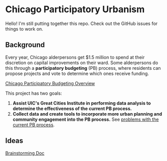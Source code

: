 # Chicago Participatory Urbanism

Hello! I'm still putting together this repo. Check out the GitHub issues for things to work on.

## Background
Every year, Chicago alderpersons get $1.5 million to spend at their discretion on capital improvements on their ward. Some alderpersons do this through a **participatory budgeting** (PB) process, where residents can propose projects and vote to determine which ones receive funding.   

[Chicago Participatory Budgeting Overview](https://www.participatepbchicago.org/pages/pbgeneralinfo)

This project has two goals:
1. **Assist UIC's Great Cities Institute in performing data analysis to determine the effectiveness of the current PB process.**
2. **Collect data and create tools to incorporate more urban planning and community engagement into the PB process.** See [problems with the current PB process](https://docs.google.com/document/d/1CA4asPvf4NSn9hnGfhxsvhL78I6Dgi45OHBlkLVlgKA/edit?usp=sharing).

## Ideas
[Brainstorming Doc](https://docs.google.com/document/d/1vKIF3epFqXw7eDmwkk1lHWOB95OQjqQNfs-ehjCkP7E/edit?usp=sharing)
